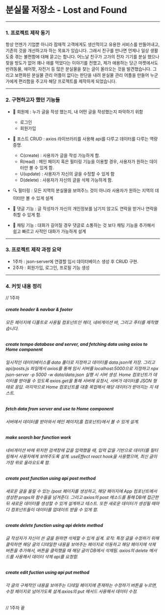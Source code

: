 # 분실물 저장소 - Lost and Found



***

### 1. 프로젝트 제작 동기


항상 언젠가 기업뿐 아니라 잠재적 고객에게도 생산적이고 유용한 서비스를 만들어내고, 기존의 것을 개선하고자 하는 목표가 있습니다. 그래서 친구를 만나면 언제나 일상 생활 도중 겪는 불편함에 대해 묻고는 합니다. 어느날 친구가 고가의 전자 기기를 분실 했으나 찾을 방도가 없어 꽤나 애를 먹었다는 이야기를 전했고, 제가 애용하는 당근 마켓에서도 반려동물, 에어팟, 자전거 등 많은 분실물을 찾는 글이 올라오는 것을 발견했습니다. 그리고 보편화된 분실물 관리 어플이 없다는 판단을 내려 분실물 관리 어플을 만들어 누군가에게 편리함을 주고자 해당 프로젝트를 제작하게 되었습니다.


***


### 2. 구현하고자 했던 기능들
+ 👤 회원제 : 누가 글을 작성 했는지, 내 어떤 글을 작성했는지 파악하기 위함
  + 로그인
  + 회원가입
  
+ 📄 포스트 CRUD : axios 라이브러리를 사용해 api를 다루고 데이터를 다루는 역량 증명.
  + C(create) : 사용자가 글을 작성 가능하게 함.
  + R(read) : 메인 페이지 혹은 필터링 기능을 이용할 경우, 사용자가 원하는 데이터만 볼 수 있게 함.
  + U(update) : 사용자가 자신의 글을 수정할 수 있게 함
  + D(delete) : 사용자가 자신의 글을 삭제 가능하게 함.

+ 🔍 필터링 : 모든 지역의 분실물을 보여주느 것이 아니라 사용자가 원하는 지역의 데이터만 볼 수 있게 설계

+ 🔡 댓글 기능 : 글 작성자가 자신의 개인정보를 남기지 않고도 연락을 받거나 연락을 취할 수 있게 함.

+ 💬 채팅 기능 : 대화가 길어질 경우 댓글로 소통하는 것 보다 채팅 기능을 추가해서 쉽고 빠르고 사적인 대화가 가능하게 설계
 
 
***


### 3. 프로젝트 제작 과정 요약

- 1주차 : json-server에 연결할 임시 데이터베이스 생성 후 CRUD 구현.
- 2주차 : 회원가입, 로그인, 프로필 기능 생성


***


### 4. 커밋 내용 정리

// 1주차
##### create header & navbar & footer
###### 모든 페이지에 디폴트로 사용될 컴포넌트인 헤더, 네비게이션 바, 그리고 푸터를 제작했습니다.


##### create tempo database and server, and fetching data using axios to Home component
###### 일시적인 데이터베이스를 data 폴더로 지정하고 데이터를 data.json에 저장. 그리고 api/posts.js 파일에서 axios를 통해 임시 서버를 localhost:5000으로 지정하고 npx json-server -p 5000 -w data/data.json 실행 시 서버 생성. Home 컴포넌트가 데이터를 받아올 수 있도록 axios.get을 통해 서버에 요청시, 서버가 데이터를 JSON 형태로 응답. 마지막으로 Home 컴포넌트를 대충 목업해서 해당 데이터가 받아지는 지 테스트.


##### fetch data from server and use to Home component
###### 서버에서 데이터를 받아와서 메인 페이지(홈 컴포넌트)에서 볼 수 있게 설계.


##### make search bar function work
###### 네비게이션 바에 위치한 검색창에 값을 입력했을 때, 입력 값을 기반으로 데이터를 필터링해서 사용자에게 보여주도록 설계. useEffect react hook을 사용했으며, 최신 글이 가장 위로 올라오도록 함. 


##### create post function using api post method
###### 새로운 글을 올릴 수 있는 /post 페이지를 생성하고, 해당 페이지에 App 컴포넌트에서 생성한 props와 함수들을 넘겨준다. 그리고 axios의 post 메소드를 통해 DB에 접근한 뒤 새로운 데이터를 생성할 수 있게 설계하고 테스트. 또한 새로운 데이터가 생성될 때마다 컴포넌트들이 데이터를 업데이트 받을 수 있게 함.


##### create delete function using api delete method
###### 글 작성자가 자신이 쓴 글을 원하면 삭제할 수 있게 설계. 로직: 특정 글을 수정하기 위해 클릭하면 해당 글의 디테일한 내용을 보여주는 페이지로 이동하고 해당 페이지에 삭제 버튼을 추가해서, 버튼을 클릭했을 때 해당 글이 DB에서 삭제됨. axios의 delete 메서드를 사용해서 데이터 삭제 api를 요청함. 

##### create edit fuction using api put method
###### 각 글의 구체적인 내용을 보여주는 디테일 페이지에 존재하는 수정하기 버튼을 누르면, 수정 페이지로 넘어가도록 설계.axios의 put 메서드 사용해서 데이터 수정.

// 1주차 끝
